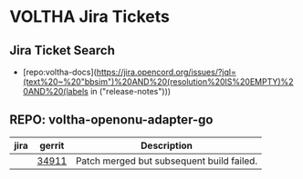 VOLTHA Jira Tickets
===================

Jira Ticket Search
------------------

- [repo:voltha-docs](https://jira.opencord.org/issues/?jql=(text%20~%20"bbsim")%20AND%20(resolution%20IS%20EMPTY)%20AND%20(labels in ("release-notes")))


REPO: voltha-openonu-adapter-go
-------------------------------
    
| jira | gerrit | Description |
| -----| ------ | ------------|
| | [34911](https://gerrit.opencord.org/c/voltha-openonu-adapter-go/+/34911) | Patch merged but subsequent build failed. |
